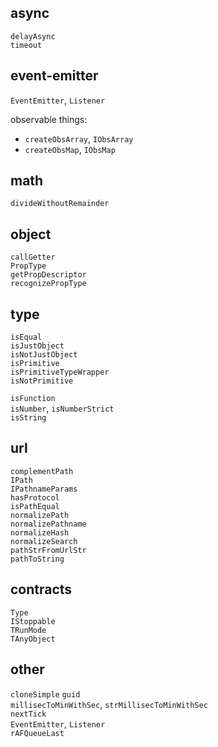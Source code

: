 ## async

`delayAsync`  
`timeout`

## event-emitter

`EventEmitter`, `Listener`

observable things:

- `createObsArray`, `IObsArray`
- `createObsMap`, `IObsMap`

## math

`divideWithoutRemainder`

## object

`callGetter`  
`PropType`  
`getPropDescriptor`  
`recognizePropType`

## type

`isEqual`  
`isJustObject`  
`isNotJustObject`  
`isPrimitive`  
`isPrimitiveTypeWrapper`  
`isNotPrimitive`

`isFunction`  
`isNumber`, `isNumberStrict`  
`isString`

## url

`complementPath`  
`IPath`  
`IPathnameParams`  
`hasProtocol`  
`isPathEqual`  
`normalizePath`  
`normalizePathname`  
`normalizeHash`  
`normalizeSearch`  
`pathStrFromUrlStr`  
`pathToString`

## contracts

`Type`  
`IStoppable`  
`TRunMode`  
`TAnyObject`

## other

`cloneSimple`
`guid`  
`millisecToMinWithSec`, `strMillisecToMinWithSec`  
`nextTick`  
`EventEmitter`, `Listener`  
`rAFQueueLast`

